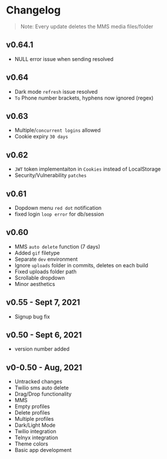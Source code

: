 
# Changelog

> Note: Every update deletes the MMS media files/folder

## v0.64.1
- NULL error issue when sending resolved

## v0.64
- Dark mode `refresh` issue resolved
- `To` Phone number brackets, hyphens now ignored (regex)

## v0.63
- Multiple/`concurrent logins` allowed
- Cookie expiry `30 days`

## v0.62
- `JWT` token implementaiton in `Cookies` instead of LocalStorage
- Security/Vulnerability `patches`

## v0.61
- Dopdown menu `red dot` notification
- fixed login `loop error` for db/session

## v0.60
- MMS `auto delete` function (7 days)
- Added `gif` filetype
- Separate `dev` environment
- Ignore `uploads` folder in commits, deletes on each build
- Fixed uploads folder path
- Scrollable dropdown
- Minor aesthetics
## v0.55 - Sept 7, 2021
- Signup bug fix
## v0.50 - Sept 6, 2021
- version number added
## v0-0.50 - Aug, 2021
- Untracked changes
- Twilio sms auto delete
- Drag/Drop functionality
- MMS
- Empty profiles
- Delete profiles
- Multiple profiles
- Dark/Light Mode
- Twilio integration
- Telnyx integration
- Theme colors
- Basic app development
